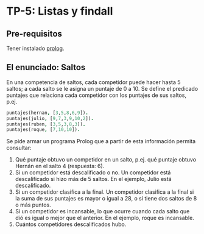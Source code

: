 # TP-5: Listas y findall

## Pre-requisitos

Tener instalado [prolog](https://github.com/pdep-utn/enunciados-miercoles-noche/blob/master/pages/prolog/entorno.md).

## El enunciado: Saltos

En una competencia de saltos, cada competidor puede hacer hasta 5 saltos; a cada salto se le asigna un puntaje de 0 a 10. Se define el predicado puntajes que relaciona cada competidor con los puntajes de sus saltos, p.ej.

```prolog
puntajes(hernan, [3,5,8,6,9]).
puntajes(julio, [9,7,3,9,10,2]).
puntajes(ruben, [3,5,3,8,3]).
puntajes(roque, [7,10,10]).
```

Se pide armar un programa Prolog que a partir de esta información permita consultar:

1. Qué puntaje obtuvo un competidor en un salto, p.ej. qué puntaje obtuvo Hernán en el salto 4 (respuesta: 6).
2. Si un competidor está descalificado o no. Un competidor está descalificado si hizo más de 5 saltos. En el ejemplo, Julio está descalificado.
3. Si un competidor clasifica a la final. Un competidor clasifica a la final si la suma de sus puntajes es mayor o igual a 28, o si tiene dos saltos de 8 o más puntos.
4. Si un competidor es incansable, lo que ocurre cuando cada salto que dió es igual o mejor que el anterior. En el ejemplo, roque es incansable.
5. Cuántos competidores descalificados hubo.
